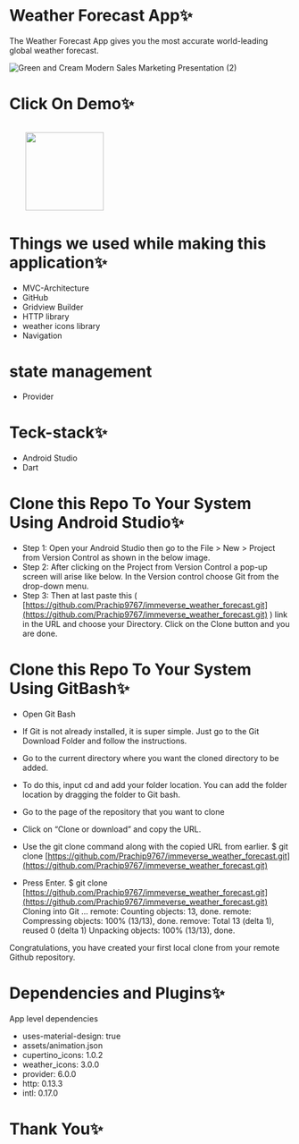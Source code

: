 # Weather Forecast App✨
The Weather Forecast App gives you the most accurate world-leading global weather forecast.

![Green and Cream Modern Sales Marketing Presentation (2)](https://github.com/Prachip9767/weather_forcast_app/assets/86509987/ca614d39-9714-43c1-ae54-c15adec5f95d)


# Click On Demo✨
  <code>
    <a href="https://drive.google.com/drive/folders/1U2GYtzMhgx72eH3Loez2nFee9mgW4BjK?usp=sharing" title="Playstore Profile"><img height="140" width="140" src="https://encrypted-tbn0.gstatic.com/images?q=tbn:ANd9GcRgwJcz642pA7mLR5u44OirKSJjfxOoOqWbpNx7vgDP0NI4snSp68daLp-JccwzoGUIARw&usqp=CAU"></a></code>


# Things we used while making this application✨
* MVC-Architecture
* GitHub
* Gridview Builder
* HTTP library
* weather icons library
* Navigation
  
# state management
* Provider

# Teck-stack✨
* Android Studio
* Dart


# Clone this Repo To Your System Using Android Studio✨

* Step 1: Open your Android Studio then go to the File > New > Project from Version Control as shown in the below image.
* Step 2: After clicking on the Project from Version Control a pop-up screen will arise like below. In the Version control choose Git from the drop-down menu.
* Step 3: Then at last paste this ( [https://github.com/Prachip9767/immeverse_weather_forecast.git](https://github.com/Prachip9767/immeverse_weather_forecast.git) ) link in the URL and choose your Directory. Click on the Clone button and you are done.


# Clone this Repo To Your System Using GitBash✨

* Open Git Bash

* If Git is not already installed, it is super simple. Just go to the Git Download Folder and follow the instructions.

* Go to the current directory where you want the cloned directory to be added.

* To do this, input cd and add your folder location. You can add the folder location by dragging the folder to Git bash.

* Go to the page of the repository that you want to clone

* Click on “Clone or download” and copy the URL.

* Use the git clone command along with the copied URL from earlier. $ git clone [https://github.com/Prachip9767/immeverse_weather_forecast.git](https://github.com/Prachip9767/immeverse_weather_forecast.git)

* Press Enter. $ git clone [https://github.com/Prachip9767/immeverse_weather_forecast.git](https://github.com/Prachip9767/immeverse_weather_forecast.git) Cloning into Git … remote: Counting objects: 13, done. remote: Compressing objects: 100% (13/13), done. remove: Total 13 (delta 1), reused 0 (delta 1) Unpacking objects: 100% (13/13), done.

Congratulations, you have created your first local clone from your remote Github repository.


# Dependencies and Plugins✨

App level dependencies

* uses-material-design: true
* assets/animation.json
* cupertino_icons: 1.0.2
* weather_icons: 3.0.0
* provider: 6.0.0
* http: 0.13.3
* intl: 0.17.0
    
# Thank You✨
